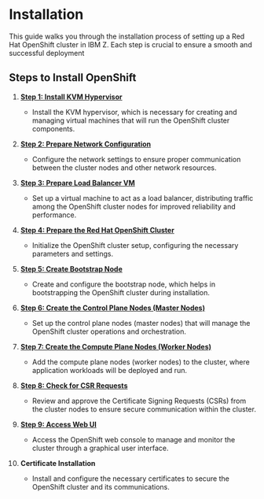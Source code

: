 
#  Installation

This guide walks you through the installation process of setting up a Red Hat OpenShift cluster in IBM Z. Each step is crucial to ensure a smooth and successful deployment

## Steps to Install OpenShift

1. **[Step 1: Install KVM Hypervisor](./install-kvm-hypervisor.md)**
    - Install the KVM hypervisor, which is necessary for creating and managing virtual machines that will run the OpenShift cluster components.

2. **[Step 2: Prepare Network Configuration](./prepare-network-configuration.md)**
    - Configure the network settings to ensure proper communication between the cluster nodes and other network resources.

3. **[Step 3: Prepare Load Balancer VM](./prepare-VM.md)**
    - Set up a virtual machine to act as a load balancer, distributing traffic among the OpenShift cluster nodes for improved reliability and performance.

4. **[Step 4: Prepare the Red Hat OpenShift Cluster](./create-openshift.md)**
    - Initialize the OpenShift cluster setup, configuring the necessary parameters and settings.

5. **[Step 5: Create Bootstrap Node](./create-bootstrap-node.md)**
    - Create and configure the bootstrap node, which helps in bootstrapping the OpenShift cluster during installation.

6. **[Step 6: Create the Control Plane Nodes (Master Nodes)](./create-control-plane-node.md)**
    - Set up the control plane nodes (master nodes) that will manage the OpenShift cluster operations and orchestration.

7. **[Step 7: Create the Compute Plane Nodes (Worker Nodes)](./create-compute-plane-node.md)**
    - Add the compute plane nodes (worker nodes) to the cluster, where application workloads will be deployed and run.

8. **[Step 8: Check for CSR Requests](./CSR-requests.md)**
    - Review and approve the Certificate Signing Requests (CSRs) from the cluster nodes to ensure secure communication within the cluster.

9. **[Step 9: Access Web UI](./Access-web-ui.md)**
    - Access the OpenShift web console to manage and monitor the cluster through a graphical user interface.

10. **Certificate Installation**
    - Install and configure the necessary certificates to secure the OpenShift cluster and its communications.



